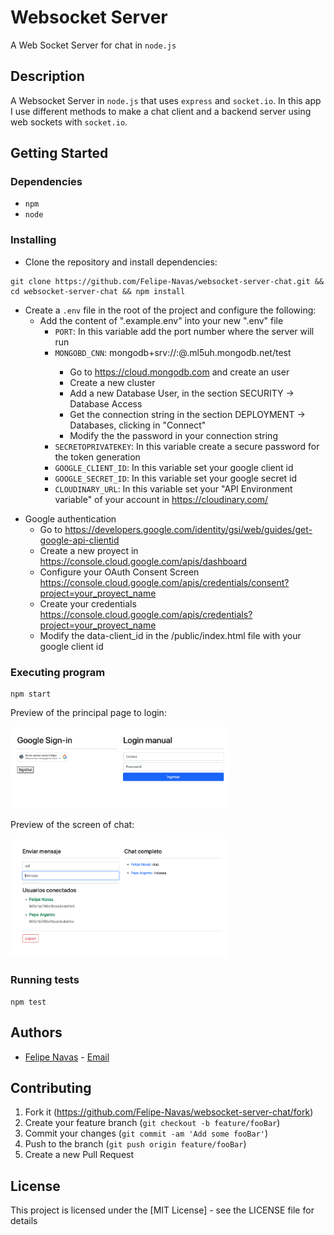 # Websocket Server

A Web Socket Server for chat in `node.js`

## Description

A Websocket Server in `node.js` that uses `express` and `socket.io`.
In this app I use different methods to make a chat client and a backend server using web sockets with `socket.io`.

## Getting Started

### Dependencies

- `npm`
- `node`

### Installing

- Clone the repository and install dependencies:

```
git clone https://github.com/Felipe-Navas/websocket-server-chat.git && cd websocket-server-chat && npm install
```

- Create a `.env` file in the root of the project and configure the following:
    * Add the content of ".example.env" into your new ".env" file
        * `PORT`: In this variable add the port number where the server will run
        * `MONGOBD_CNN`: mongodb+srv://<user>:<password>@<micluster>.ml5uh.mongodb.net/test
            * Go to https://cloud.mongodb.com and create an user
            * Create a new cluster
            * Add a new Database User, in the section SECURITY -> Database Access
            * Get the connection string in the section DEPLOYMENT -> Databases, clicking in "Connect"
            * Modify the the password in your connection string
        * `SECRETOPRIVATEKEY`: In this variable create a secure password for the token generation
        * `GOOGLE_CLIENT_ID`: In this variable set your google client id
        * `GOOGLE_SECRET_ID`: In this variable set your google secret id
        * `CLOUDINARY_URL`: In this variable set your "API Environment variable" of your account in https://cloudinary.com/

* Google authentication
    * Go to https://developers.google.com/identity/gsi/web/guides/get-google-api-clientid
    * Create a new proyect in https://console.cloud.google.com/apis/dashboard
    * Configure your OAuth Consent Screen https://console.cloud.google.com/apis/credentials/consent?project=your_proyect_name
    * Create your credentials https://console.cloud.google.com/apis/credentials?project=your_proyect_name
    * Modify the data-client_id in the /public/index.html file with your google client id
### Executing program

```
npm start
```

Preview of the principal page to login:

<img width="350" src="assets/previewLogin.png" alt="Preview of the principal page" />

Preview of the screen of chat:

<img width="350" src="assets/previewChat.png" alt="Preview of the screen of chat" />

### Running tests

```
npm test
```

## Authors

- [Felipe Navas](https://www.linkedin.com/in/felipenavaslederhos) - [Email](mailto:felipenavas.itec@gmail.com?subject=[GitHub]%20websocket-server-chat)

## Contributing

1. Fork it (<https://github.com/Felipe-Navas/websocket-server-chat/fork>)
2. Create your feature branch (`git checkout -b feature/fooBar`)
3. Commit your changes (`git commit -am 'Add some fooBar'`)
4. Push to the branch (`git push origin feature/fooBar`)
5. Create a new Pull Request

## License

This project is licensed under the [MIT License] - see the LICENSE file for details
